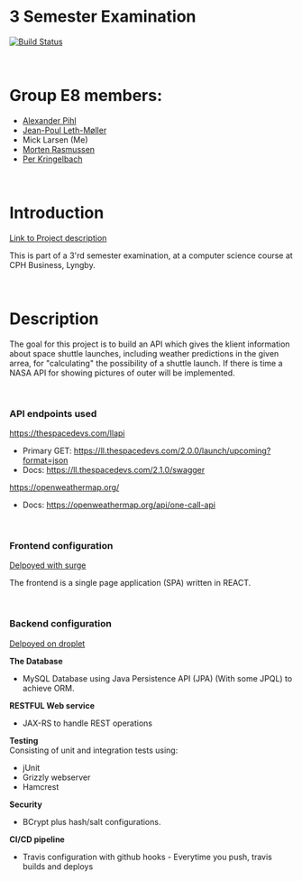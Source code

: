 # 3 Semester Examination

[![Build Status](https://travis-ci.com/MivleDK/3sem_eksamen_backend.svg?branch=main)](https://travis-ci.com/MivleDK/3sem_eksamen_backend)

<br>

# Group E8 members:

- [Alexander Pihl](https://github.com/AlexanderPihl)
- [Jean-Poul Leth-Møller](https://github.com/Jean-Poul)
- Mick Larsen (Me)
- [Morten Rasmussen]()
- [Per Kringelbach](https://github.com/cph-pk)

<br>

# Introduction

[Link to Project description](https://drive.google.com/file/d/1KJbXQlUVfwblKARqqhvivvKv12Bh_ECm/view)

This is part of a 3'rd semester examination, at a computer science course at CPH Business, Lyngby.

<br>

# Description

The goal for this project is to build an API which gives the klient information about space shuttle launches, including weather predictions in the given arrea, for "calculating" the possibility of a shuttle launch. If there is time a NASA API for showing pictures of outer  will be implemented.

<br>

### **API endpoints used**

https://thespacedevs.com/llapi 
- Primary GET: https://ll.thespacedevs.com/2.0.0/launch/upcoming?format=json 
- Docs: https://ll.thespacedevs.com/2.1.0/swagger 

https://openweathermap.org/ 
- Docs: https://openweathermap.org/api/one-call-api 

<br>

### **Frontend configuration**

[Delpoyed with surge](http://rocketlaunch.surge.sh/)

The frontend is a single page application (SPA) written in REACT.

<br>

### **Backend configuration**

[Delpoyed on droplet](https://micklarsen.com/3_sem_eksamensprojekt/)

**The Database**

- MySQL Database using Java Persistence API (JPA) (With some JPQL) to achieve ORM.

**RESTFUL Web service**

- JAX-RS to handle REST operations

**Testing**  
Consisting of unit and integration tests using:

- jUnit
- Grizzly webserver
- Hamcrest

**Security**

- BCrypt plus hash/salt configurations.

**CI/CD pipeline**

- Travis configuration with github hooks - Everytime you push, travis builds and deploys

<br>
